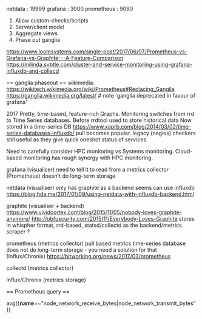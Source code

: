 netdata : 19999
grafana : 3000
prometheus : 9090

1. Allow custom-checks/scripts
2. Server/client model
3. Aggregate views
4. Phase out ganglia

https://www.loomsystems.com/single-post/2017/06/07/Prometheus-vs-Grafana-vs-Graphite---A-Feature-Comparison
https://milinda.svbtle.com/cluster-and-service-monitoring-using-grafana-influxdb-and-collecd

== ganglia phaseout ==
wikimedia:
  https://wikitech.wikimedia.org/wiki/Prometheus#Replacing_Ganglia
  https://ganglia.wikimedia.org/latest/  # note 'ganglia deprecated in favour of grafana'


2017
Pretty, time-based, feature-rich Graphs.
Monitoring switches from rrd to Time Series databases.
  Before
    rrdtool used to store historical data
  Now
    stored in a time-series DB
    https://www.xaprb.com/blog/2014/03/02/time-series-databases-influxdb/
pull becomes popular.
legacy (nagios) checkers still useful as they give quick oneshot status of services

Need to carefully consider HPC monitoring vs Systems monitoring.
Cloud-based monitoring has rough synergy with HPC monitoring.

grafana (visualiser)
  need to tell it to read from a metrics collector (Prometheus)
  doesn't do long-term storage

netdata (visualiser)
  only has graphite as a backend
  seems can use influxdb
    https://blog.hda.me/2017/01/09/using-netdata-with-influxdb-backend.html

graphite (visualiser + backend)
  https://www.vividcortex.com/blog/2015/11/05/nobody-loves-graphite-anymore/
  http://obfuscurity.com/2015/11/Everybody-Loves-Graphite
  stores in whispher format, rrd-based,
  statsd/collectd as the backend/metrics scraper ?

prometheus (metrics collector)
  pull based metrics
  time-series database
  does not do long-term storage - you need a solution for that (Influx/Chronix)
    https://bitworking.org/news/2017/03/prometheus

collectd (metrics collector)

Influx/Chronix (metrics storage)

== Prometheus query ==

avg({__name__=~"node_network_receive_bytes|node_network_transmit_bytes"})
